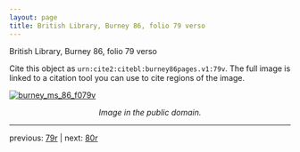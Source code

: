```yaml
---
layout: page
title: British Library, Burney 86, folio 79 verso
---
```


British Library, Burney 86, folio 79 verso

Cite this object as `urn:cite2:citebl:burney86pages.v1:79v`.  The full image is linked to a citation tool you can use to cite regions of the image.

[![burney_ms_86_f079v](http://www.homermultitext.org/iipsrv?IIIF=/project/homer/pyramidal/deepzoom/citebl/burney86imgs/v1/burney_ms_86_f079v.tif/full/800,/0/default.jpg)](http://www.homermultitext.org/ict2/?urn=urn:cite2:citebl:burney86imgs.v1:burney_ms_86_f079v) 

<p style="text-align: center; font-style: italic;">Image in the public domain.</p>

---

previous: [79r](../79r/) | next: [80r](../80r/)